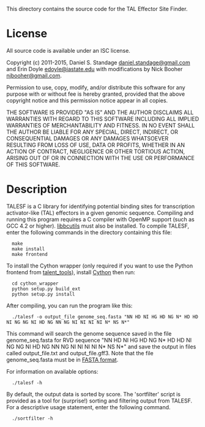 This directory contains the source code for the TAL Effector Site Finder.

# License

All source code is available under an ISC license.

Copyright (c) 2011-2015, Daniel S. Standage <daniel.standage@gmail.com> and
Erin Doyle <edoyle@iastate.edu> with modifications by Nick Booher <njbooher@gmail.com>.

Permission to use, copy, modify, and/or distribute this software for any
purpose with or without fee is hereby granted, provided that the above
copyright notice and this permission notice appear in all copies.

THE SOFTWARE IS PROVIDED "AS IS" AND THE AUTHOR DISCLAIMS ALL WARRANTIES
WITH REGARD TO THIS SOFTWARE INCLUDING ALL IMPLIED WARRANTIES OF
MERCHANTABILITY AND FITNESS. IN NO EVENT SHALL THE AUTHOR BE LIABLE FOR
ANY SPECIAL, DIRECT, INDIRECT, OR CONSEQUENTIAL DAMAGES OR ANY DAMAGES
WHATSOEVER RESULTING FROM LOSS OF USE, DATA OR PROFITS, WHETHER IN AN
ACTION OF CONTRACT, NEGLIGENCE OR OTHER TORTIOUS ACTION, ARISING OUT OF
OR IN CONNECTION WITH THE USE OR PERFORMANCE OF THIS SOFTWARE.

# Description

TALESF is a C library for identifying potential binding sites for transcription
activator-like (TAL) effectors in a given genomic sequence. Compiling and
running this program requires a C compiler with OpenMP support (such as GCC 4.2
or higher). [libbcutils](https://github.com/boglab/cutils) must also be installed. To compile TALESF, enter the following commands in the directory containing this file:

```
  make
  make install
  make frontend
```

To install the Cython wrapper (only required if you want to use the Python frontend from [talent_tools](https://github.com/boglab/talent_tools)), install [Cython](http://pypi.python.org/pypi/Cython) then run:

```
  cd cython_wrapper
  python setup.py build_ext
  python setup.py install
```

After compiling, you can run the program like this:
```
  ./talesf -o output_file genome_seq.fasta "NN HD NI HG HD NG N* HD HD NI NG NG NI HD NG NN NG NI NI NI NI N* NS N*"
```
This command will search the genome sequence saved in the file genome_seq.fasta for RVD sequence "NN HD NI HG HD NG N* HD HD NI NG NG NI HD NG NN NG NI NI NI NI N* NS N*" and save the output in files called output_file.txt and output_file.gff3. Note that the file genome_seq.fasta must be in [FASTA format](http://en.wikipedia.org/wiki/FASTA_format#Format).

For information on available options:
```
  ./talesf -h
```

By default, the output data is sorted by score. The 'sortfilter' script
is provided as a tool for (surprise!) sorting and filtering output from TALESF.
For a descriptive usage statement, enter the following command.
```
  ./sortfilter -h
```
